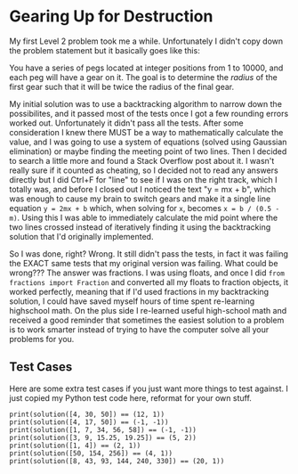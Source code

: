 # Gearing Up for Destruction
My first Level 2 problem took me a while. Unfortunately I didn't copy down the problem statement but it basically goes like this:

You have a series of pegs located at integer positions from 1 to 10000, and each peg will have a gear on it.
The goal is to determine the *radius* of the first gear such that it will be twice the radius of the final gear.

My initial solution was to use a backtracking algorithm to narrow down the possibilites, and it passed most of
the tests once I got a few rounding errors worked out. Unfortunately it didn't pass all the tests. After some 
consideration I knew there MUST be a way to mathematically calculate the value, and I was going to use a system
of equations (solved using Gaussian elimination) or maybe finding the meeting point of two lines. Then I decided
to search a little more and found a Stack Overflow post about it. I wasn't really sure if it counted as cheating,
so I decided not to read any answers directly but I did Ctrl+F for "line" to see if I was on the right track, which
I totally was, and before I closed out I noticed the text "y = mx + b", which was enough to cause my brain to switch
gears and make it a single line equation `y = 2mx + b` which, when solving for `x`, becomes `x = b / (0.5 - m)`.
Using this I was able to immediately calculate the mid point where the two lines crossed instead of iteratively
finding it using the backtracking solution that I'd originally implemented.

So I was done, right? Wrong. It still didn't pass the tests, in fact it was failing the EXACT same tests that my
original version was failing. What could be wrong??? The answer was fractions. I was using floats, and once I
did `from fractions import Fraction` and converted all my floats to fraction objects, it worked perfectly, meaning
that if I'd used fractions in my backtracking solution, I could have saved myself hours of time spent re-learning
highschool math. On the plus side I re-learned useful high-school math and received a good reminder that sometimes
the easiest solution to a problem is to work smarter instead of trying to have the computer solve all your problems
for you.

## Test Cases
Here are some extra test cases if you just want more things to test against. I just copied my Python test code here,
reformat for your own stuff.

```
print(solution([4, 30, 50]) == (12, 1))
print(solution([4, 17, 50]) == (-1, -1))
print(solution([1, 7, 34, 56, 58]) == (-1, -1))
print(solution([3, 9, 15.25, 19.25]) == (5, 2))
print(solution([1, 4]) == (2, 1))
print(solution([50, 154, 256]) == (4, 1))
print(solution([8, 43, 93, 144, 240, 330]) == (20, 1))
```
